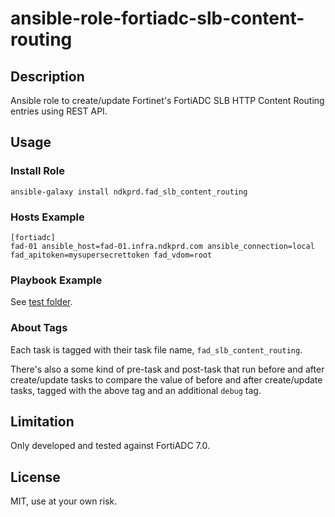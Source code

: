 # ansible-role-fortiadc-slb-content-routing

## Description

Ansible role to create/update Fortinet's FortiADC SLB HTTP Content Routing entries using REST API.

## Usage

### Install Role

```
ansible-galaxy install ndkprd.fad_slb_content_routing
```

### Hosts Example

```
[fortiadc]
fad-01 ansible_host=fad-01.infra.ndkprd.com ansible_connection=local fad_apitoken=mysupersecrettoken fad_vdom=root
```

### Playbook Example

See [test folder](tests/).

### About Tags

Each task is tagged with their task file name, `fad_slb_content_routing`.

There's also a some kind of pre-task and post-task that run before and after create/update tasks to compare the value of before and after create/update tasks, tagged with the above tag and an additional `debug` tag.

## Limitation

Only developed and tested against FortiADC 7.0.

## License

MIT, use at your own risk.
